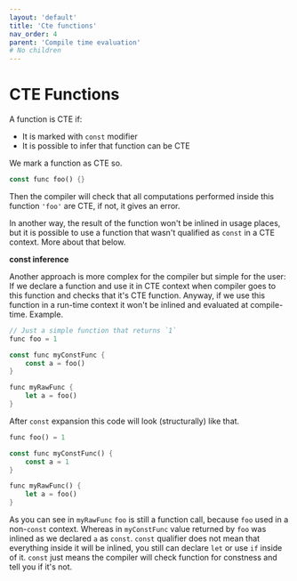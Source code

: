 ```yaml
---
layout: 'default'
title: 'Cte functions'
nav_order: 4
parent: 'Compile time evaluation'
# No children
---
```


# CTE Functions

A function is CTE if:

* It is marked with `const` modifier
* It is possible to infer that function can be CTE

We mark a function as CTE so.

```rust
const func foo() {}
```

Then the compiler will check that all computations performed inside this function `'foo'` are CTE, if not, it gives an
error.

In another way, the result of the function won't be inlined in usage places, but it is possible to use a function that
wasn't qualified as `const` in a CTE context. More about that below.

**const inference**

Another approach is more complex for the compiler but simple for the user: If we declare a function and use it in CTE
context when compiler goes to this function and checks that it's CTE function. Anyway, if we use this function in a
run-time context it won't be inlined and evaluated at compile-time. Example.

```rust
// Just a simple function that returns `1`
func foo = 1

const func myConstFunc {
    const a = foo()
}

func myRawFunc {
    let a = foo()
}
```

After `const` expansion this code will look (structurally) like that.

```rust
func foo() = 1

const func myConstFunc() {
    const a = 1
}

func myRawFunc() {
    let a = foo()
}
```

As you can see in `myRawFunc` `foo` is still a function call, because `foo` used in a non-`const` context. Whereas in
`myConstFunc` value returned by `foo` was inlined as we declared `a` as `const`. `const` qualifier does not mean that
everything inside it will be inlined, you still can declare `let` or use `if` inside of it. `const` just means the
compiler will check function for constness and tell you if it's not.
